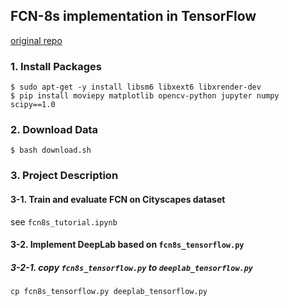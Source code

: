 ## FCN-8s implementation in TensorFlow
[original repo](https://github.com/pierluigiferrari/fcn8s_tensorflow)


### 1. Install Packages
```
$ sudo apt-get -y install libsm6 libxext6 libxrender-dev
$ pip install moviepy matplotlib opencv-python jupyter numpy scipy==1.0
```

### 2. Download Data
```
$ bash download.sh
```

### 3. Project Description
#### 3-1. Train and evaluate FCN on Cityscapes dataset
see `fcn8s_tutorial.ipynb`
#### 3-2. Implement DeepLab based on `fcn8s_tensorflow.py`
##### 3-2-1. copy `fcn8s_tensorflow.py` to `deeplab_tensorflow.py`
```
cp fcn8s_tensorflow.py deeplab_tensorflow.py
```
